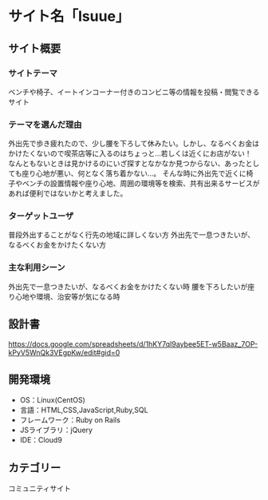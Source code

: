 # サイト名「Isuue」​
## サイト概要
### サイトテーマ
ベンチや椅子、イートインコーナー付きのコンビニ等の情報を投稿・閲覧できるサイト
​
### テーマを選んだ理由
外出先で歩き疲れたので、少し腰を下ろして休みたい。しかし、なるべくお金はかけたくないので喫茶店等に入るのはちょっと…若しくは近くにお店がない！
なんともないときは見かけるのにいざ探すとなかなか見つからない、あったとしても座り心地が悪い、何となく落ち着かない…。
そんな時に外出先で近くに椅子やベンチの設置情報や座り心地、周囲の環境等を検索、共有出来るサービスがあれば便利ではないかと考えました。
​
### ターゲットユーザ
普段外出することがなく行先の地域に詳しくない方
外出先で一息つきたいが、なるべくお金をかけたくない方
​
### 主な利用シーン
外出先で一息つきたいが、なるべくお金をかけたくない時
腰を下ろしたいが座り心地や環境、治安等が気になる時
​
## 設計書
<https://docs.google.com/spreadsheets/d/1hKY7qI9aybee5ET-w5Baaz_7OP-kPyV5WnQk3VEgpKw/edit#gid=0>
​
## 開発環境
- OS：Linux(CentOS)
- 言語：HTML,CSS,JavaScript,Ruby,SQL
- フレームワーク：Ruby on Rails
- JSライブラリ：jQuery
- IDE：Cloud9
​
## カテゴリー
コミュニティサイト